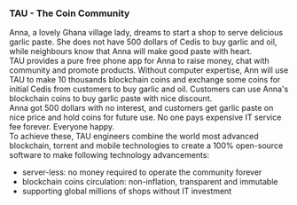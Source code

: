 ### TAU - The Coin Community
Anna, a lovely Ghana village lady, dreams to start a shop to serve delicious garlic paste. She does not have 500 dollars of Cedis to buy garlic and oil, while neighbours know that Anna will make good paste with heart. <br>
TAU provides a pure free phone app for Anna to raise money, chat with community and promote products. Without computer expertise, Ann will use TAU to make 10 thousands blockchain coins and exchange some coins for initial Cedis from customers to buy garlic and oil. Customers can use Anna's blockchain coins to buy garlic paste with nice discount. <br>
Anna got 500 dollars with no interest, and customers get garlic paste on nice price and hold coins for future use. No one pays expensive IT service fee forever. Everyone happy. <br>
To achieve these, TAU engineers combine the world most advanced blockchain, torrent and mobile technologies to create a 100% open-source software to make following technology advancements:<br>
* server-less: no money required to operate the community forever
* blockchain coins circulation: non-inflation, transparent and immutable
* supporting global millions of shops without IT investment
